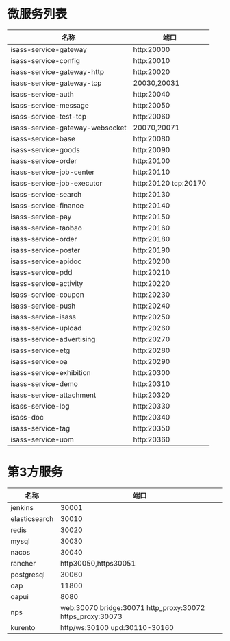 # 微服务列表
| 名称 | 端口 |
| --- | --- |
| isass-service-gateway | http:20000 |
| isass-service-config | http:20010 |
| isass-service-gateway-http | http:20020 |
| isass-service-gateway-tcp | 20030,20031 |
| isass-service-auth | http:20040 |
| isass-service-message | http:20050 |
| isass-service-test-tcp | http:20060 |
| isass-service-gateway-websocket | 20070,20071 |
| isass-service-base | http:20080 |
| isass-service-goods | http:20090 |
| isass-service-order | http:20100 |
| isass-service-job-center| http:20110 |
| isass-service-job-executor| http:20120 tcp:20170 |
| isass-service-search| http:20130 |
| isass-service-finance| http:20140 |
| isass-service-pay| http:20150 |
| isass-service-taobao| http:20160 |
| isass-service-order| http:20180 |
| isass-service-poster| http:20190 |
| isass-service-apidoc| http:20200 |
| isass-service-pdd| http:20210 |
| isass-service-activity| http:20220 |
| isass-service-coupon| http:20230 |
| isass-service-push| http:20240 |
| isass-service-isass| http:20250 |
| isass-service-upload| http:20260 |
| isass-service-advertising| http:20270 |
| isass-service-etg| http:20280 |
| isass-service-oa| http:20290 |
| isass-service-exhibition| http:20300 |
| isass-service-demo| http:20310 |
| isass-service-attachment| http:20320 |
| isass-service-log| http:20330 |
| isass-doc| http:20340 |
| isass-service-tag | http:20350 |
| isass-service-uom | http:20360 |

# 第3方服务
| 名称 | 端口 |
| --- | --- |
| jenkins | 30001 |
| elasticsearch | 30010 |
| redis | 30020 |
| mysql | 30030 |
| nacos | 30040 |
| rancher | http30050,https30051 |
| postgresql | 30060 |
| oap | 11800 |
| oapui | 8080 |
| nps | web:30070 bridge:30071 http_proxy:30072 https_proxy:30073|
| kurento | http/ws:30100 upd:30110-30160|
